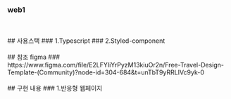 ### web1
<br />
<br />
## 사용스택
### 1.Typescript
### 2.Styled-component  
<br />
<br />
## 참조 figma
### https://www.figma.com/file/E2LFYIiYrPyzM13kiuOr2n/Free-Travel-Design-Template-(Community)?node-id=304-684&t=unTbT9yRRLIVc9yk-0  
<br />
<br />
## 구현 내용
### 1.반응형 웹페이지
